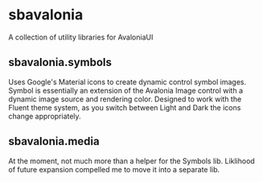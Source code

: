 # sbavalonia
A collection of utility libraries for AvaloniaUI

## sbavalonia.symbols
Uses Google's Material icons to create dynamic control symbol images. Symbol is essentially an extension of the Avalonia Image control with a dynamic image source and rendering color. Designed to work with the Fluent theme system, as you switch between Light and Dark the icons change appropriately.

## sbavalonia.media
At the moment, not much more than a helper for the Symbols lib. Liklihood of future expansion compelled me to move it into a separate lib.


